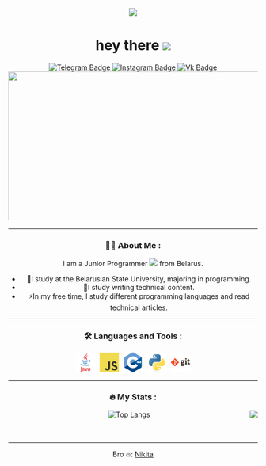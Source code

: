 
<div id="header" align="center">
  <img src="https://media.giphy.com/media/M9gbBd9nbDrOTu1Mqx/giphy.gif" width="100"/>
  <h1>
  hey there
  <img src="https://media.giphy.com/media/hvRJCLFzcasrR4ia7z/giphy.gif" width="30px"/>
</h1>
<div id="badges">
  <a href="@zbariitos">
    <img src="https://img.shields.io/badge/Telegram-blue?style=for-the-badge&logo=Telegram&logoColor=white" alt="Telegram Badge"/>
  </a>
  <a href="https://www.instagram.com/zbariito?igsh=dDJ0azZ3OW40OW9h&utm_source=qr">
    <img src="https://img.shields.io/badge/Instagram-red?style=for-the-badge&logo=Instagram&logoColor=white" alt="Instagram Badge"/>
  </a>
  <a href="https://vk.com/artemiy_7">
    <img src="https://img.shields.io/badge/Vk-blue?style=for-the-badge&logo=Vk&logoColor=white" alt="Vk Badge"/>
  </a>
  <div align="center">
  <img src="https://media.giphy.com/media/dWesBcTLavkZuG35MI/giphy.gif" width="600" height="300"/>  
    
  ---
  ### :man_technologist: About Me :  
  I am a Junior Programmer <img src="https://media.giphy.com/media/WUlplcMpOCEmTGBtBW/giphy.gif" width="30"> from Belarus.
- :telescope:I study at the Belarusian State University, majoring in programming.
- :seedling:I study writing technical content.
- :zap:In my free time, I study different programming languages ​​and read technical articles.
---
### :hammer_and_wrench: Languages and Tools :  
<div>
  <img src="https://github.com/devicons/devicon/blob/master/icons/java/java-original-wordmark.svg" title="Java" alt="Java" width="40" height="40"/>&nbsp;
  <img src="https://github.com/devicons/devicon/blob/master/icons/javascript/javascript-original.svg" title="JavaScript" alt="JavaScript" width="40" height="40"/>&nbsp;
  <img src="https://github.com/devicons/devicon/blob/master/icons/cplusplus/cplusplus-original.svg" title="C++" alt="C++" width="40" height="40"/>&nbsp;
  <img src="https://github.com/devicons/devicon/blob/master/icons/python/python-original.svg" title="Python" alt="Python" width="40" height="40"/>&nbsp;
  <img src="https://github.com/devicons/devicon/blob/master/icons/git/git-original-wordmark.svg" title="Git" **alt="Git" width="40" height="40"/>  
  
  ---
  
  ### :fire: My Stats :  
 
  [![Top Langs](https://github-readme-stats.vercel.app/api/top-langs/?username=Artem-Zborovski&theme=shadow_red)](https://github.com/anuraghazra/github-readme-stats)
  <dev>
    <img align="right" src="https://github-readme-streak-stats.herokuapp.com?user=Artem-Zborovski&theme=shadow-red&hide_border=true&border_radius=3.5&date_format=j%2Fn%5B%2FY%5D&card_width=500&card_height=280"/>
  </dev>   
  <br></br>
  </div>

  ---
  Bro 🔥: [Nikita](https://github.com/n1kita-kos)

